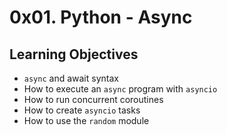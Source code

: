 # 0x01. Python - Async

## Learning Objectives

- `async` and await syntax
- How to execute an `async` program with `asyncio`
- How to run concurrent coroutines
- How to create `asyncio` tasks
- How to use the `random` module
